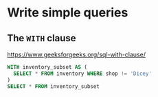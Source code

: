 # Write simple queries 


## The `WITH` clause

https://www.geeksforgeeks.org/sql-with-clause/  


```sql
WITH inventory_subset AS (
  SELECT * FROM inventory WHERE shop != 'Dicey'
)
SELECT * FROM inventory_subset
```






